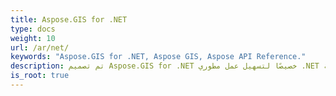 ```yaml
---
title: Aspose.GIS for .NET
type: docs
weight: 10
url: /ar/net/
keywords: "Aspose.GIS for .NET, Aspose GIS, Aspose API Reference."
description: تم تصميم Aspose.GIS for .NET خصيصًا لتسهيل عمل مطوري .NET على البيانات الجغرافية المكانية المخزنة في تنسيقات ملفات مختلفة.
is_root: true
---
```

